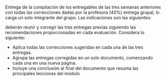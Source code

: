Entrega de la compilación de los entregables de las tres semanas anteriores con todas las correcciones dadas por la profesora (40%) entrega grupal, lo carga un solo integrante del grupo. Las indicaciones son las siguientes:
 
deberán reunir y corregir las tres entregas previas siguiendo las recomendaciones proporcionadas en cada evaluación. Considera lo siguiente:
 
* Aplica todas las correcciones sugeridas en cada una de las tres entregas.
* Agrupa las entregas corregidas en un solo documento, comenzando cada una en una nueva página.
* Incluye una conclusión al final del documento que resuma las principales lecciones del módulo
